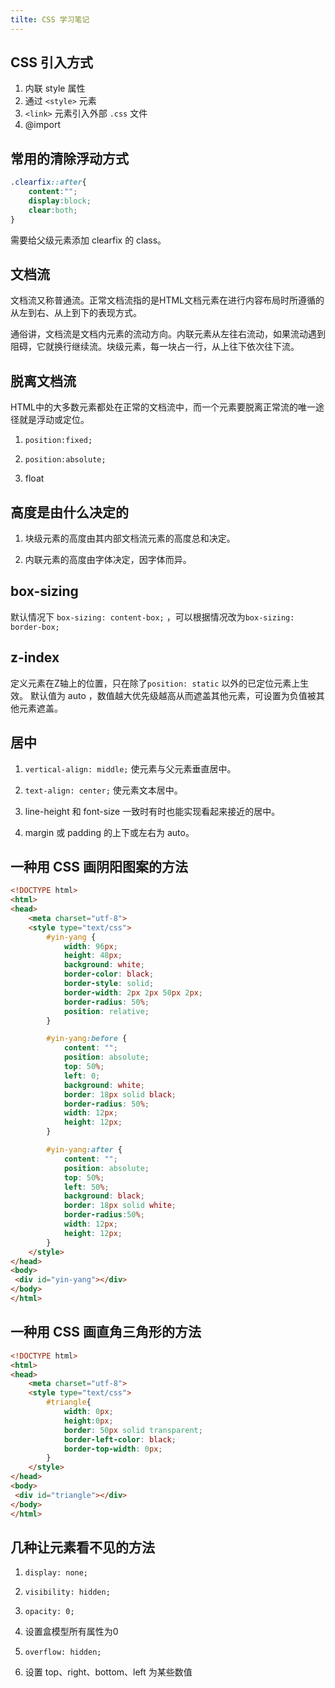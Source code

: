 ```yaml
---
tilte: CSS 学习笔记
---
```


## CSS 引入方式

1. 内联 style 属性
2. 通过 `<style>` 元素
3. `<link>` 元素引入外部 `.css` 文件  
4. @import

##  常用的清除浮动方式

```css
.clearfix::after{
    content:"";
    display:block;
    clear:both;    
}
```

需要给父级元素添加 clearfix 的 class。

## 文档流

文档流又称普通流。正常文档流指的是HTML文档元素在进行内容布局时所遵循的从左到右、从上到下的表现方式。

通俗讲，文档流是文档内元素的流动方向。内联元素从左往右流动，如果流动遇到阻碍，它就换行继续流。块级元素，每一块占一行，从上往下依次往下流。 

## 脱离文档流

HTML中的大多数元素都处在正常的文档流中，而一个元素要脱离正常流的唯一途径就是浮动或定位。

1. `position:fixed;` 

2. `position:absolute;`  

3. float

## 高度是由什么决定的

1. 块级元素的高度由其内部文档流元素的高度总和决定。

2. 内联元素的高度由字体决定，因字体而异。

## box-sizing

默认情况下 `box-sizing: content-box;` ，可以根据情况改为`box-sizing: border-box;`

## z-index

定义元素在Z轴上的位置，只在除了`position: static` 以外的已定位元素上生效。
默认值为 auto ，数值越大优先级越高从而遮盖其他元素，可设置为负值被其他元素遮盖。

## 居中

1. `vertical-align: middle;` 使元素与父元素垂直居中。

2. `text-align: center;` 使元素文本居中。

3. line-height 和 font-size 一致时有时也能实现看起来接近的居中。

4. margin 或 padding 的上下或左右为 auto。

## 一种用 CSS 画阴阳图案的方法

```html
<!DOCTYPE html>
<html>
<head>
    <meta charset="utf-8">
    <style type="text/css">
        #yin-yang {
            width: 96px;
            height: 48px;
            background: white;
            border-color: black;
            border-style: solid;
            border-width: 2px 2px 50px 2px;
            border-radius: 50%;
            position: relative;
        }

        #yin-yang:before {
            content: "";
            position: absolute;
            top: 50%;
            left: 0;
            background: white;
            border: 18px solid black;
            border-radius: 50%;
            width: 12px;
            height: 12px;
        }

        #yin-yang:after {
            content: "";
            position: absolute;
            top: 50%;
            left: 50%;
            background: black;
            border: 18px solid white;
            border-radius:50%;
            width: 12px;
            height: 12px;
        }
    </style>
</head>
<body>
 <div id="yin-yang"></div>
</body>
</html>
```

## 一种用 CSS 画直角三角形的方法

```html
<!DOCTYPE html>
<html>
<head>
    <meta charset="utf-8">
    <style type="text/css">
        #triangle{
            width: 0px;
            height:0px;
            border: 50px solid transparent;
            border-left-color: black;
            border-top-width: 0px;
        }
    </style>
</head>
<body>
 <div id="triangle"></div>
</body>
</html>
```

## 几种让元素看不见的方法

1.  `display: none;`

2. `visibility: hidden;`

3. `opacity: 0;`

4. 设置盒模型所有属性为0

5. `overflow: hidden;`

6. 设置 top、right、bottom、left 为某些数值